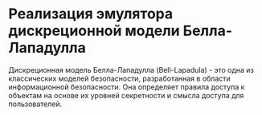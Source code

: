# Реализация эмулятора дискреционной модели Белла-Лападулла

Дискреционная модель Белла-Лападулла (Bell-Lapadula) - это одна из классических моделей безопасности, разработанная в области информационной безопасности. Она определяет правила доступа к объектам на основе их уровней секретности и смысла доступа для пользователей.
